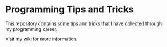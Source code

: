 # Programming Tips and Tricks
This repository contains some tips and tricks that I have collected through my programming career.

Visit my [wiki](wiki) for more information.
